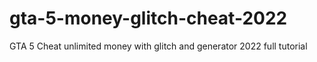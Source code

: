 # gta-5-money-glitch-cheat-2022
GTA 5 Cheat unlimited money with glitch and generator 2022 full tutorial
